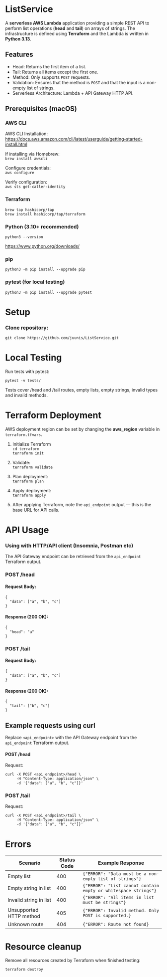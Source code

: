 # ListService

A **serverless AWS Lambda** application providing a simple REST API to perform list operations (**head** and **tail**) on arrays of strings. The infrastructure is defined using **Terraform** and the Lambda is written in **Python 3.13**.

## Features

- Head: Returns the first item of a list.
- Tail: Returns all items except the first one.
- Method: Only supports ```POST``` requests.
- Validation: Ensures that the method is ```POST``` and that the input is a non-empty list of strings.
- Serverless Architecture: Lambda + API Gateway HTTP API.

## Prerequisites (macOS)

### AWS CLI

AWS CLI Installation:
https://docs.aws.amazon.com/cli/latest/userguide/getting-started-install.html

If installing via Homebrew:\
```brew install awscli```

Configure credentials:\
```aws configure```

Verify configuration:\
```aws sts get-caller-identity```

### Terraform

```
brew tap hashicorp/tap
brew install hashicorp/tap/terraform
```

### Python (3.10+ recommended)

```python3 --version```

https://www.python.org/downloads/

### pip
```python3 -m pip install --upgrade pip```

### pytest (for local testing)
```python3 -m pip install --upgrade pytest```

# Setup

### Clone repository:
```git clone https://github.com/juunis/ListService.git```

# Local Testing

Run tests with pytest:

```pytest -v tests/```

Tests cover /head and /tail routes, empty lists, empty strings, invalid types and invalid methods.

# Terraform Deployment

AWS deployment region can be set by changing the **aws_region** variable in ``terraform.tfvars``.

1. Initialize Terraform\
```cd terraform```\
```terraform init```

2. Validate:\
```terraform validate```

3. Plan deployment:\
```terraform plan```

4. Apply deployment:\
```terraform apply```

5. After applying Terraform, note the ```api_endpoint``` output — this is the base URL for API calls.

# API Usage

### Using with HTTP/API client (Insomnia, Postman etc)

The API Gateway endpoint can be retrieved from the ```api_endpoint``` Terraform output.

### POST /head

#### Request Body:
```
{
  "data": ["a", "b", "c"]
}
```
#### Response (200 OK):
```
{
  "head": "a"
}
```

### POST /tail

#### Request Body:
```
{
  "data": ["a", "b", "c"]
}
```

#### Response (200 OK):
```
{
  "tail": ["b", "c"]
}
```

## Example requests using curl

Replace ``<api_endpoint>`` with the API Gateway endpoint from the ```api_endpoint``` Terraform output.

#### POST /head

Request:
```
curl -X POST <api_endpoint>/head \
     -H "Content-Type: application/json" \
     -d '{"data": ["a", "b", "c"]}'
```

### POST /tail

Request:
```
curl -X POST <api_endpoint>/tail \
     -H "Content-Type: application/json" \
     -d '{"data": ["a", "b", "c"]}'
```

# Errors

| Scenario | Status Code | Example Response |
| -------- | ----------- | ---------------- |
| Empty list | 400 | ```{"ERROR": "Data must be a non-empty list of strings"}``` |
| Empty string in list| 400 | ```{"ERROR": "List cannot contain empty or whitespace strings"}``` |
| Invalid string in list | 400 | ```{"ERROR": "All items in list must be strings"}``` |
| Unsupported HTTP method | 405 | ```{"ERROR": Invalid method. Only POST is supported.}``` |
| Unknown route | 404 | ```{"ERROR": Route not found}``` |

# Resource cleanup

Remove all resources created by Terraform when finished testing:

```terraform destroy```